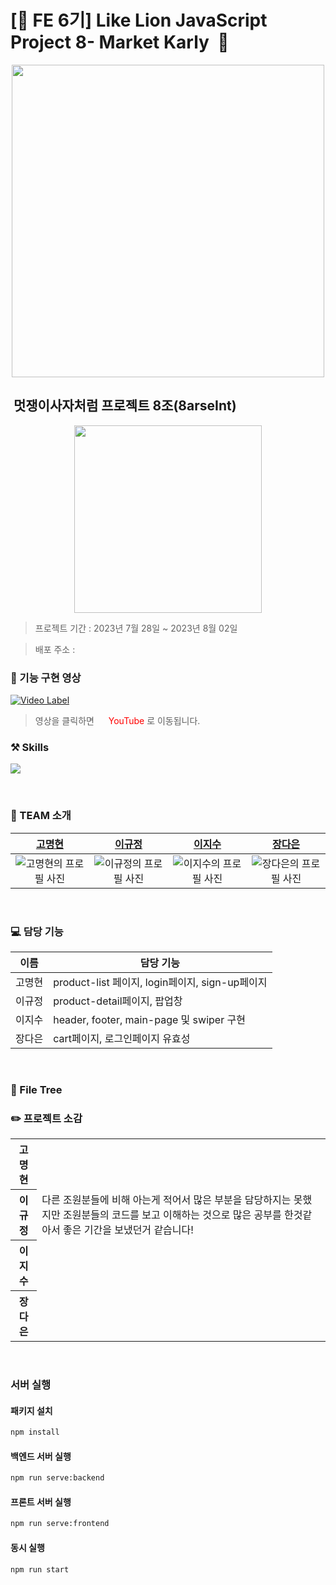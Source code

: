 # [🦁&nbsp;FE 6기] Like Lion JavaScript Project 8- Market Karly&nbsp;&nbsp;🛒
<p align="center">
<img src="https://github.com/ingbin-git/LikeLionProject-Team12/assets/128195013/63a1811c-06e4-4389-8172-06530e8b2d20" width="500px"/></p>


## &nbsp;멋쟁이사자처럼 프로젝트 8조(8arseInt)&nbsp;
<p align="center">
<img src="https://github.com/8arseInt-javascript-project/8arseInt-Marketkarly/assets/115642699/7fad55d7-175e-4983-8cb5-df1acc4ca827" width ="300px"/></p>

> 프로젝트 기간 : 2023년 7월 28일 ~ 2023년 8월 02일

> 배포 주소 : 

### 🎥 기능 구현 영상
[![Video Label]()](https://youtu.be/)
> 영상을 클릭하면 <img src="" width="15px">&nbsp;<span style="color:red">YouTube</span>&nbsp;로 이동됩니다.


### ⚒️ Skills
<p href="https://skillicons.dev">
  <img src="https://skillicons.dev/icons?i=html,tailwind,css,javascript,git,github,figma"/>
</p>
<br>

### 👫 TEAM 소개
|                [고명현](https://github.com/gobeeisfree)                |                 [이규정](https://github.com/LKJ970524)                  |         [이지수](https://github.com/jisulee97)         |         [장다은](https://github.com/pionoiq)        |
| :---------------------------------------------------------------------------: | :---------------------------------------------------------------------------: | :---------------------------------------------------------------------------: | :---------------------------------------------------------------------------: |
| ![고명현의 프로필 사진](https://github.com/8arseInt-javascript-project/8arseInt-Marketkarly/assets/115642699/8df184ea-0bb6-43f6-942b-5f5c2c06da87) | ![이규정의 프로필 사진](https://cdn.discordapp.com/attachments/1120944741626941470/1123249641262170122/d46fc8f1208fb22d.jpg) | ![이지수의 프로필 사진](https://github.com/8arseInt-javascript-project/8arseInt-Marketkarly/assets/115642699/da7e08dc-5d08-4b90-acbb-2bafb1b3153f) | ![장다은의 프로필 사진](https://github.com/8arseInt-javascript-project/8arseInt-Marketkarly/assets/115642699/d58a1cbc-05f2-4580-a290-1a6c7110e68a) |
<br>


### 💻 담당 기능
| 이름       | 담당 기능          |
| ---------- | ----------------------------------------|
| 고명현 | product-list 페이지, login페이지, sign-up페이지 | 
| 이규정 | product-detail페이지, 팝업창 | 
| 이지수 | header, footer, main-page 및 swiper 구현 | 
| 장다은 | cart페이지, 로그인페이지 유효성  |
<br>

### 🌴 File Tree

### ✏️ 프로젝트 소감
<table>
  <tr>
    <th>고명현</th>
    <td></td>
    </tr>
      <tr>
    <th>이규정</th>
     <td>다른 조원분들에 비해 아는게 적어서 많은 부분을 담당하지는 못했지만 조원분들의 코드를 보고 이해하는 것으로 많은 공부를 한것같아서 좋은 기간을 보냈던거 같습니다!</td>
      </tr>
   <tr>
    <th>이지수</th>
     <td></td>
      </tr>
<tr>
    <th>장다은</th>
    <td></td>

  </tr>
  </table>
<br>


### 서버 실행

#### 패키지 설치

```bash
npm install
```

#### 백엔드 서버 실행

```bash
npm run serve:backend
```

#### 프론트 서버 실행

```bash
npm run serve:frontend
```

#### 동시 실행

```bash
npm run start
```
